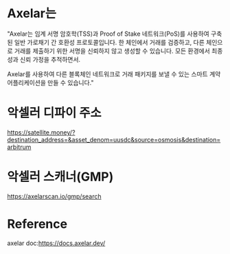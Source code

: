 # Axelar는
"Axelar는 임계 서명 암호학(TSS)과 Proof of Stake 네트워크(PoS)를 사용하여 구축된 일반 가로채기 간 호환성 프로토콜입니다. 한 체인에서 거래를 검증하고, 다른 체인으로 거래를 제출하기 위한 서명을 신뢰하지 않고 생성할 수 있습니다. 모든 환경에서 최종성과 신뢰 가정을 추적하면서.

Axelar를 사용하여 다른 블록체인 네트워크로 거래 패키지를 보낼 수 있는 스마트 계약 어플리케이션을 만들 수 있습니다."

# 악셀러 디파이 주소

https://satellite.money/?destination_address=&asset_denom=uusdc&source=osmosis&destination=arbitrum
# 악셀러 스캐너(GMP)
https://axelarscan.io/gmp/search

# Reference

axelar doc:https://docs.axelar.dev/